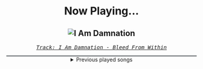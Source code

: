 <div align="center"> 
<h1>Now Playing...</h1>

![I Am Damnation](https://i.scdn.co/image/ab67616d00001e029929bb4e1fb3302a2abd6853)
--
_<samp><a href="https://open.spotify.com/track/17ExHVQYfJBlTSnbidz0LQ">Track: I Am Damnation - Bleed From Within</a></samp>_

<div style="border: 1px #4B5054 solid"></div>
<details>
  <summary>
    Previous played songs
  </summary>
  <table>
    <thead>
      <tr>
        <th>
          Artist
        </th>
        <th>
          Song
        </th>
        <th>
          Link
        </th>
      </tr>
    </thead>
    <tbody>
      <tr><td>Bleed From Within</td><td>I Am Damnation</td><td><a href="https://open.spotify.com/track/17ExHVQYfJBlTSnbidz0LQ">https://open.spotify.com/track/17ExHVQYfJBlTSnbidz0LQ</a></td></tr><tr><td>Our Mirage</td><td>Help Me Out!</td><td><a href="https://open.spotify.com/track/4nYm0dFicooHKJSIEh0qpF">https://open.spotify.com/track/4nYm0dFicooHKJSIEh0qpF</a></td></tr><tr><td>The Plot In You</td><td>FEEL NOTHING - RESET</td><td><a href="https://open.spotify.com/track/54otdw8MmYNz2ewGHzmaTP">https://open.spotify.com/track/54otdw8MmYNz2ewGHzmaTP</a></td></tr><tr><td>Animetrix</td><td>Episch</td><td><a href="https://open.spotify.com/track/0BEq9q3XmPd4N8RRHwhi3L">https://open.spotify.com/track/0BEq9q3XmPd4N8RRHwhi3L</a></td></tr><tr><td>Animetrix</td><td>Episch</td><td><a href="https://open.spotify.com/track/0BEq9q3XmPd4N8RRHwhi3L">https://open.spotify.com/track/0BEq9q3XmPd4N8RRHwhi3L</a></td></tr><tr><td>ENMA</td><td>Königschakra</td><td><a href="https://open.spotify.com/track/1aMZNULT5x5EHC1tceVcX4">https://open.spotify.com/track/1aMZNULT5x5EHC1tceVcX4</a></td></tr><tr><td>Anbu Monastir</td><td>Dattebayo</td><td><a href="https://open.spotify.com/track/0fVgS14RhyOpQ5oGuoHbE0">https://open.spotify.com/track/0fVgS14RhyOpQ5oGuoHbE0</a></td></tr><tr><td>Anbu Monastir</td><td>Madara Uchiha Origin</td><td><a href="https://open.spotify.com/track/3otEUEkrLWszdsW8Ppi7In">https://open.spotify.com/track/3otEUEkrLWszdsW8Ppi7In</a></td></tr><tr><td>Anbu Monastir</td><td>Hokage Cypher</td><td><a href="https://open.spotify.com/track/5hGU5YvNezwlFFLUg8VKtG">https://open.spotify.com/track/5hGU5YvNezwlFFLUg8VKtG</a></td></tr><tr><td>Anbu Monastir</td><td>Akatsuki Cypher</td><td><a href="https://open.spotify.com/track/7AV11Hq9Z1mF5RPR9Ikpw6">https://open.spotify.com/track/7AV11Hq9Z1mF5RPR9Ikpw6</a></td></tr><tr><td>Animetrix</td><td>Episch</td><td><a href="https://open.spotify.com/track/0BEq9q3XmPd4N8RRHwhi3L">https://open.spotify.com/track/0BEq9q3XmPd4N8RRHwhi3L</a></td></tr><tr><td>ENMA</td><td>Königschakra</td><td><a href="https://open.spotify.com/track/1aMZNULT5x5EHC1tceVcX4">https://open.spotify.com/track/1aMZNULT5x5EHC1tceVcX4</a></td></tr><tr><td>Anbu Monastir</td><td>Dattebayo</td><td><a href="https://open.spotify.com/track/0fVgS14RhyOpQ5oGuoHbE0">https://open.spotify.com/track/0fVgS14RhyOpQ5oGuoHbE0</a></td></tr><tr><td>Anbu Monastir</td><td>Madara Uchiha Origin</td><td><a href="https://open.spotify.com/track/3otEUEkrLWszdsW8Ppi7In">https://open.spotify.com/track/3otEUEkrLWszdsW8Ppi7In</a></td></tr><tr><td>Anbu Monastir</td><td>Hokage Cypher</td><td><a href="https://open.spotify.com/track/5hGU5YvNezwlFFLUg8VKtG">https://open.spotify.com/track/5hGU5YvNezwlFFLUg8VKtG</a></td></tr><tr><td>Ben Jammin' Beats</td><td>Away From The City</td><td><a href="https://open.spotify.com/track/2Qav2XBeDdiSAnKuvY783K">https://open.spotify.com/track/2Qav2XBeDdiSAnKuvY783K</a></td></tr><tr><td>May.Lu</td><td>Resurrection</td><td><a href="https://open.spotify.com/track/6AaESyM83s3rSz2FwIt25K">https://open.spotify.com/track/6AaESyM83s3rSz2FwIt25K</a></td></tr><tr><td>MujjO</td><td>Shrines</td><td><a href="https://open.spotify.com/track/0R4P89zc4a3VV3ilobOxhP">https://open.spotify.com/track/0R4P89zc4a3VV3ilobOxhP</a></td></tr><tr><td>NumbrXII</td><td>Protect The Family</td><td><a href="https://open.spotify.com/track/1AtxA13h9X6uBvuZNToF44">https://open.spotify.com/track/1AtxA13h9X6uBvuZNToF44</a></td></tr><tr><td>re os - REO MATSUMOTO</td><td>Wanderer</td><td><a href="https://open.spotify.com/track/61CgImK00bmRZnPuX3vGD1">https://open.spotify.com/track/61CgImK00bmRZnPuX3vGD1</a></td></tr>
    </tbody>
  </table>
</details>

</div>
